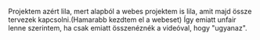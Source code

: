 Projektem azért lila, mert alapból a webes projektem is lila, amit majd össze tervezek kapcsolni.(Hamarabb kezdtem el a webeset) Így emiatt unfair lenne szerintem, ha csak emiatt összenéznék a videóval, hogy "ugyanaz".

